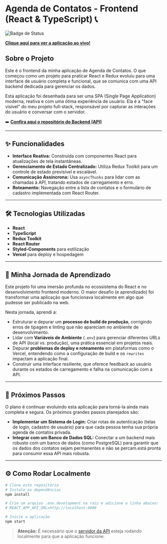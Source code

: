 # Agenda de Contatos - Frontend (React & TypeScript) 📞

![Badge de Status](https://img.shields.io/badge/status-online-brightgreen)

**[Clique aqui para ver a aplicação ao vivo!](https://lista-de-contatos-frontend.vercel.app/)**

## Sobre o Projeto

Este é o frontend da minha aplicação de Agenda de Contatos. O que começou como um projeto para praticar React e Redux evoluiu para uma interface de usuário completa e funcional, que se comunica com uma API backend dedicada para gerenciar os dados.

Esta aplicação foi desenhada para ser uma SPA (Single Page Application) moderna, reativa e com uma ótima experiência de usuário. Ela é a "face visível" do meu projeto full-stack, responsável por capturar as interações do usuário e conversar com o servidor.

➡️ **[Confira aqui o repositório do Backend (API)](https://github.com/ThiagoLopesSantos/lista_de_contatos_api)**

---

## ✨ Funcionalidades

* **Interface Reativa:** Construída com componentes React para atualizações de tela instantâneas.
* **Gerenciamento de Estado Centralizado:** Utiliza Redux Toolkit para um controle de estado previsível e escalável.
* **Comunicação Assíncrona:** Usa `asyncThunks` para lidar com as chamadas à API, tratando estados de carregamento e erro.
* **Roteamento:** Navegação entre a lista de contatos e o formulário de cadastro implementada com React Router.

---

## 🛠️ Tecnologias Utilizadas

* **React**
* **TypeScript**
* **Redux Toolkit**
* **React Router**
* **Styled-Components** para estilização
* **Vercel** para deploy e hospedagem

---

## 🚀 Minha Jornada de Aprendizado

Este projeto foi uma imersão profunda no ecossistema do React e no desenvolvimento frontend moderno. O maior desafio (e aprendizado) foi transformar uma aplicação que funcionava localmente em algo que pudesse ser publicado na web.

Nesta jornada, aprendi a:
* Estruturar e depurar um **processo de build de produção**, corrigindo erros de tipagem e linting que não apareciam no ambiente de desenvolvimento.
* Lidar com **Variáveis de Ambiente** (`.env`) para gerenciar diferentes URLs de API (local vs. produção), uma prática essencial em projetos reais.
* Depurar **problemas de deploy e roteamento** em plataformas como o Vercel, entendendo como a configuração de build e os `rewrites` impactam a aplicação final.
* Construir uma interface resiliente, que oferece feedback ao usuário durante os estados de carregamento e falha na comunicação com a API.

---

## 🔮 Próximos Passos

O plano é continuar evoluindo esta aplicação para torná-la ainda mais completa e segura. Os próximos grandes passos planejados são:

* **Implementar um Sistema de Login:** Criar rotas de autenticação (telas de login, cadastro de usuário) para que cada pessoa tenha sua própria agenda de contatos privada.
* **Integrar com um Banco de Dados SQL:** Conectar a um backend mais robusto com um banco de dados (como PostgreSQL) para garantir que os dados dos contatos sejam permanentes e não se percam.está pronta para consumir essa API mais robusta.

---

## ⚙️ Como Rodar Localmente

```bash
# Clone este repositório
# Instale as dependências
npm install

# Crie um arquivo .env.development na raiz e adicione a linha abaixo:
# REACT_APP_API_URL=http://localhost:4000

# Inicie a aplicação
npm start
```
> **Atenção:** É necessário que o [servidor da API](https://github.com/ThiagoLopesSantos/lista_de_contatos_api) esteja rodando localmente para que a aplicação funcione.
